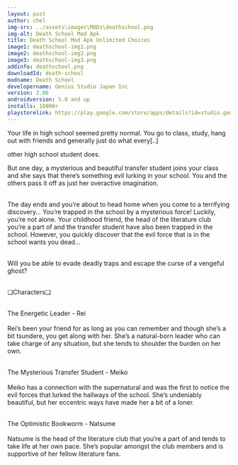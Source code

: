 ```yaml
---
layout: post
author: chel
img-src: ../assets\images\MODs\deathschool.png
img-alt: Death School Mod Apk
title: Death School Mod Apk Unlimited Choices
image1: deathschool-img1.png
image2: deathschool-img2.png
image3: deathschool-img3.png
addinfo: deathschool.png
downloadId: death-school
modname: Death School
developername: Genius Studio Japan Inc
version: 2.06
androidversion: 5.0 and up
installs: 10000+
playstorelink: https://play.google.com/store/apps/details?id=studio.genius.heisagakuen
---
```

<p>Your life in high school seemed pretty normal. You go to class, study, hang out with friends and generally just do what every[..]

other high school student does. 

But one day, a mysterious and beautiful transfer student joins your class and she says that there’s something evil lurking in your school. You and the others pass it off as just her overactive imagination.<br><br>

The day ends and you’re about to head home when you come to a terrifying discovery… You’re trapped in the school by a mysterious force! Luckily, you’re not alone. Your childhood friend, the head of the literature club you’re a part of and the transfer student have also been trapped in the school. However, you quickly discover that the evil force that is in the school wants you dead…<br><br>

Will you be able to evade deadly traps and escape the curse of a vengeful ghost?<br><br>

❏Characters❏<br><br>

The Energetic Leader - Rei<br><br>
Rei’s been your friend for as long as you can remember and though she’s a bit tsundere, you get along with her. She’s a natural-born leader who can take charge of any situation, but she tends to shoulder the burden on her own.<br><br>

The Mysterious Transfer Student - Meiko<br><br>
Meiko has a connection with the supernatural and was the first to notice the evil forces that lurked the hallways of the school. She’s undeniably beautiful, but her eccentric ways have made her a bit of a loner.<br><br>

The Optimistic Bookworm - Natsume<br><br>
Natsume is the head of the literature club that you’re a part of and tends to take life at her own pace. She’s popular amongst the club members and is supportive of her fellow literature fans.</p>